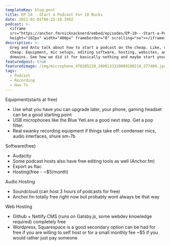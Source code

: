 ```yaml
---
templateKey: blog-post
title: EP 10 - Start a Podcast For 10 Bucks
date: 2021-02-01T06:25:10.296Z
podcast: >-
  <iframe
  src="https://anchor.fm/nicknacknerd/embed/episodes/EP-10---Start-a-Podcast-For-10-Bucks-eororp"
  height="102px" width="400px" frameborder="0" scrolling="no"></iframe>
description: >-
  Greg and Anto talk about how to start a podcast on the cheap. Like, real
  cheap. Equipment, mic setups, editing software, hosting, websites, and
  domains. See how we did it for basically nothing and maybe start your own.
featuredpost: true
featuredimage: /img/microphone_470285218_2000133320009280218_277406.jpg
tags:
  - Podcast
  - Recording
  - How To
---
```

Equipment(starts at free)

* Use what you have you can upgrade later, your phone, gaming headset can be a good starting point
* USB microphones like the Blue Yeti are a good next step. Get a pop filter.
* Real swanky recording equipment if things take off: condenser mics, audio interfaces, shure sm-7b

Software(free)

* Audacity
* Some podcast hosts also have free editing tools as well (Anchor.fm)
* Export as flac
* Hosting(free - ~$5/month)

Audio Hosting

* Soundcloud (can host 3 hours of podcasts for free)
* Anchor.fm totally free right now but probably wont always be that way

Web Hosting

* Github + Netlify CMS (runs on Gatsby.js, some webdev knowledge required) completely free
* Wordpress, Squarespace is a good secondary option can be had for free if you are willing to self host or for a small monthly fee ~$5 if you would rather just pay someone
